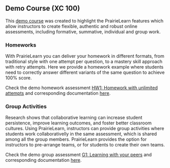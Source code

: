 ## Demo Course (XC 100)

This [demo course](https://www.prairielearn.org/pl/course_instance/128605) was created to highlight the PrairieLearn features which allow instructors to create flexible, authentic and robust online assessments, including formative, summative, individual and group work.



<!--### Pre-Lecture Activities

You can use PrairieLearn assessments to provide a collection of lecture notes, slides, videos, JupyterLabs, and other course resources, combined with short quiz questions to help students check their learning progress. 

Check the demo pre-lecture assessment [L1: Presenting course content with short quiz questions](). More details regarding this assessment [here](../assessments/03-LectureContent/__docs/docs.md).-->



### Homeworks

With PrairieLearn you can deliver your homework in different formats, from traditional style with one attempt per question, to a mastery skill approach with retry attempts. Here we provide a homework example where students need to correctly answer different variants of the same question to achieve 100% score. 

Check the demo homework assessment [HW1: Homework with unlimited attempts](https://www.prairielearn.org/pl/course_instance/128605/assessment/2310476) and corresponding documentation [here](../assessments/04-Homework/__docs/docs.md).

### Group Activities

Research shows that collaborative learning can increase student persistence, improve learning outcomes, and foster better classroom cultures. Using PrairieLearn, instructors can provide group activities where students work collaborativelly in the same assessment, which is shared among all the group members. PrairieLearn provides the option for instructors to pre-arrange teams, or for students to create their own teams.

Check the demo group assessment [G1: Learning with your peers](https://www.prairielearn.org/pl/course_instance/128605/assessment/2310480) and corresponding documentation [here](../assessments/07-GroupWork/__docs/docs.md).


<!--
### Exams

#### Exam with instant feedback

#### Exam with "paper-and-pencil" format

#### Exam including manually graded questions 

### Practice Exams-->


